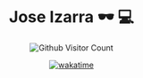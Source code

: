 <div align='center'>
<h1>Jose Izarra 🕶️ 💻</h1>
  
<img alt='Github Visitor Count' src='https://komarev.com/ghpvc/?username=jose-izarra&color=0e75b6&style=flat'/>


[![wakatime](https://wakatime.com/badge/user/018e22fe-9b24-4615-b789-e14e30569b4a.svg)](https://wakatime.com/@018e22fe-9b24-4615-b789-e14e30569b4a)
  



</div>





